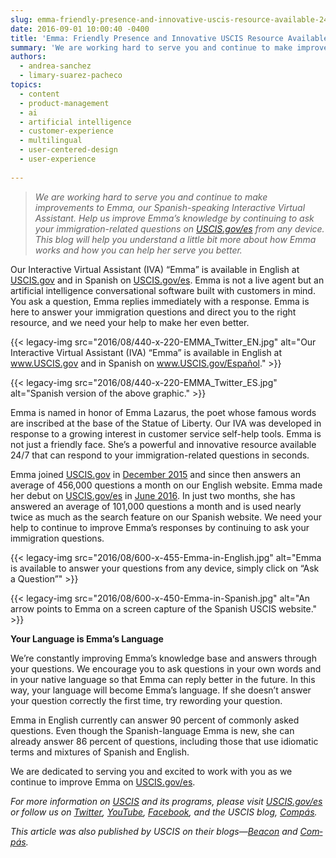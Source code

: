 ```yaml
---
slug: emma-friendly-presence-and-innovative-uscis-resource-available-247
date: 2016-09-01 10:00:40 -0400
title: 'Emma: Friendly Presence and Innovative USCIS Resource Available 24/7'
summary: 'We are working hard to serve you and continue to make improvements to Emma, our Spanish-speaking Interactive Virtual Assistant. Help us improve Emma’s knowledge by continuing to ask your immigration-related questions on USCIS.gov/es from any device. This blog will help you understand a little bit more about how Emma works and how you can help'
authors:
  - andrea-sanchez
  - limary-suarez-pacheco
topics:
  - content
  - product-management
  - ai
  - artificial intelligence
  - customer-experience
  - multilingual
  - user-centered-design
  - user-experience
  
---
```


> _We are working hard to serve you and continue to make improvements to Emma, our Spanish-speaking Interactive Virtual Assistant. Help us improve Emma’s knowledge by continuing to ask your immigration-related questions on <span title="Spanish" lang="es"><a href="https://www.uscis.gov/es">USCIS.gov/es</a></span> from any device. This blog will help you understand a little bit more about how Emma works and how you can help her serve you better._

Our Interactive Virtual Assistant (IVA) “Emma” is available in English at [USCIS.gov](https://www.uscis.gov) and in Spanish on <span title="Spanish" lang="es"><a href="https://www.uscis.gov/es">USCIS.gov/es</a></span>. Emma is not a live agent but an artificial intelligence conversational software built with customers in mind. You ask a question, Emma replies immediately with a response. Emma is here to answer your immigration questions and direct you to the right resource, and we need your help to make her even better.

{{< legacy-img src="2016/08/440-x-220-EMMA_Twitter_EN.jpg" alt="Our Interactive Virtual Assistant (IVA) “Emma” is available in English at www.USCIS.gov and in Spanish on www.USCIS.gov/Español." >}}

{{< legacy-img src="2016/08/440-x-220-EMMA_Twitter_ES.jpg" alt="Spanish version of the above graphic." >}}

Emma is named in honor of Emma Lazarus, the poet whose famous words are inscribed at the base of the Statue of Liberty. Our IVA was developed in response to a growing interest in customer service self-help tools. Emma is not just a friendly face. She’s a powerful and innovative resource available 24/7 that can respond to your immigration-related questions in seconds.

Emma joined [USCIS.gov](http://www.uscis.gov) in [December 2015](https://www.uscis.gov/news/uscis-launches-virtual-assistant-emma-gives-customers-another-option-finding-answers) and since then answers an average of 456,000 questions a month on our English website. Emma made her debut on <span title="Spanish" lang="es"><a href="https://www.uscis.gov/es">USCIS.gov/es</a></span> in <span title="Spanish" lang="es"><a href="https://www.uscis.gov/es/noticias/alertas/la-asistente-virtual-de-uscis-ahora-esta-disponible-en-espanol">June 2016</a></span>. In just two months, she has answered an average of 101,000 questions a month and is used nearly twice as much as the search feature on our Spanish website. We need your help to continue to improve Emma’s responses by continuing to ask your immigration questions.

{{< legacy-img src="2016/08/600-x-455-Emma-in-English.jpg" alt="Emma is available to answer your questions from any device, simply click on “Ask a Question”" >}}

{{< legacy-img src="2016/08/600-x-450-Emma-in-Spanish.jpg" alt="An arrow points to Emma on a screen capture of the Spanish USCIS website." >}}

**Your Language is Emma’s Language**

We’re constantly improving Emma’s knowledge base and answers through your questions. We encourage you to ask questions in your own words and in your native language so that Emma can reply better in the future. In this way, your language will become Emma’s language. If she doesn’t answer your question correctly the first time, try rewording your question.

Emma in English currently can answer 90 percent of commonly asked questions. Even though the Spanish-language Emma is new, she can already answer 86 percent of questions, including those that use idiomatic terms and mixtures of Spanish and English.

We are dedicated to serving you and excited to work with you as we continue to improve Emma on <span title="Spanish" lang="es"><a href="https://www.uscis.gov/es">USCIS.gov/es</a></span>.

_For more information on [USCIS](http://www.uscis.gov) and its programs, please visit <span title="Spanish" lang="es"><a href="https://www.uscis.gov/es">USCIS.gov/es</a></span> or follow us on <span title="Spanish" lang="es"><a href="https://twitter.com/USCIS&#95;ES">Twitter</a></span>, [YouTube](http://www.youtube.com/user/uscis), <span title="Spanish" lang="es"><a href="https://www.facebook.com/uscis.es/">Facebook</a></span>, and the USCIS blog, <span title="Spanish" lang="es"><a href="http://blog-es.uscis.gov/">Compás</a></span>._

_This article was also published by USCIS on their blogs—[Beacon](http://blog.uscis.gov/) and <span title="Spanish" lang="es"><a href="http://blog-es.uscis.gov/">Compás</a>._
